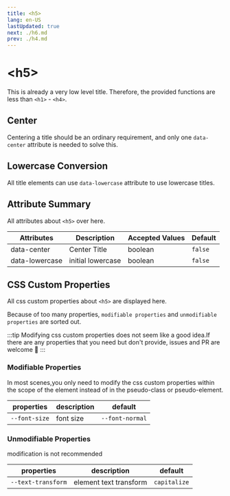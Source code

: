 ```yaml
---
title: <h5>
lang: en-US
lastUpdated: true
next: ./h6.md
prev: ./h4.md
---
```


# \<h5>

This is already a very low level title. Therefore, the provided functions are less than `<h1>` - `<h4>`.

## Center

Centering a title should be an ordinary requirement, and only one `data-center` attribute is needed to solve this.

<demo src="../../.vuepress/components/title/H5Center.vue" title="Centered text looks formal." />

## Lowercase Conversion

All title elements can use `data-lowercase` attribute to use lowercase titles.

<demo src="../../.vuepress/components/title/H5Lowercase.vue" title="It's tedious to use js to control string." />

## Attribute Summary

All attributes about `<h5>` over here.

| Attributes     | Description       | Accepted Values | Default |
| -------------- | ----------------- | --------------- | ------- |
| data-center    | Center Title      | boolean         | `false` |
| data-lowercase | initial lowercase | boolean         | `false` |

## CSS Custom Properties

All css custom properties about `<h5>` are displayed here.

Because of too many properties, `modifiable properties` and `unmodifiable properties` are sorted out.

:::tip
Modifying css custom properties does not seem like a good idea.If there are any properties that you need but don't provide, issues and PR are welcome 👏
:::

### Modifiable Properties

In most scenes,you only need to modify the css custom properties within the scope of the element instead of in the pseudo-class or pseudo-element.

| properties    | description | default         |
| ------------- | ----------- | --------------- |
| `--font-size` | font size   | `--font-normal` |

### Unmodifiable Properties

modification is not recommended

| properties         | description            | default      |
| ------------------ | ---------------------- | ------------ |
| `--text-transform` | element text transform | `capitalize` |
